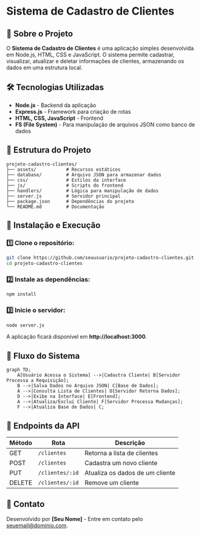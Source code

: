 # Sistema de Cadastro de Clientes

## 📌 Sobre o Projeto

O **Sistema de Cadastro de Clientes** é uma aplicação simples desenvolvida em Node.js, HTML, CSS e JavaScript. O sistema permite cadastrar, visualizar, atualizar e deletar informações de clientes, armazenando os dados em uma estrutura local.

## 🛠️ Tecnologias Utilizadas

- **Node.js** - Backend da aplicação
- **Express.js** - Framework para criação de rotas
- **HTML, CSS, JavaScript** - Frontend
- **FS (File System)** - Para manipulação de arquivos JSON como banco de dados

## 📂 Estrutura do Projeto

```
projeto-cadastro-clientes/
├── assets/           # Recursos estáticos
├── database/         # Arquivo JSON para armazenar dados
├── css/              # Estilos da interface
├── js/               # Scripts do frontend
├── handlers/         # Lógica para manipulação de dados
├── server.js         # Servidor principal
├── package.json      # Dependências do projeto
└── README.md         # Documentação
```

## 🚀 Instalação e Execução

### 1️⃣ Clone o repositório:
```bash
git clone https://github.com/seuusuario/projeto-cadastro-clientes.git
cd projeto-cadastro-clientes
```

### 2️⃣ Instale as dependências:
```bash
npm install
```

### 3️⃣ Inicie o servidor:
```bash
node server.js
```

A aplicação ficará disponível em **http://localhost:3000**.

## 🔄 Fluxo do Sistema

```mermaid
graph TD;
    A[Usuário Acessa o Sistema] -->|Cadastra Cliente| B[Servidor Processa a Requisição];
    B -->|Salva Dados no Arquivo JSON| C[Base de Dados];
    A -->|Consulta Lista de Clientes| D[Servidor Retorna Dados];
    D -->|Exibe na Interface| E[Frontend];
    A -->|Atualiza/Exclui Cliente| F[Servidor Processa Mudanças];
    F -->|Atualiza Base de Dados| C;
```

## 📌 Endpoints da API

| Método | Rota           | Descrição |
|---------|---------------|------------|
| GET     | `/clientes`    | Retorna a lista de clientes |
| POST    | `/clientes`    | Cadastra um novo cliente |
| PUT     | `/clientes/:id` | Atualiza os dados de um cliente |
| DELETE  | `/clientes/:id` | Remove um cliente |

## 📧 Contato

Desenvolvido por **[Seu Nome]** - Entre em contato pelo [seuemail@dominio.com](mailto:seuemail@dominio.com).
